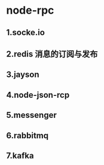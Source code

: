 # node-rpc

## 1.socke.io

## 2.redis 消息的订阅与发布

## 3.jayson

## 4.node-json-rcp

## 5.messenger

## 6.rabbitmq

## 7.kafka